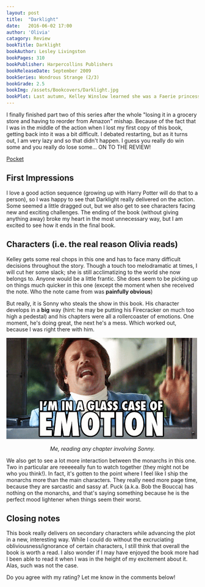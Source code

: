 ```yaml
---
layout: post
title:  "Darklight"
date:   2016-06-02 17:00
author: 'Olivia'
catagory: Review
bookTitle: Darklight
bookAuthor: Lesley Livingston
bookPages: 310
bookPublisher: Harpercollins Publishers
bookReleaseDate: September 2009
bookSeries: Wondrous Strange (2/3)
bookGrade: 2.5
bookImg: /assets/Bookcovers/Darklight.jpg
bookPlot: Last autumn, Kelley Winslow learned she was a Faerie princess, fell in love with changeling guard Sonny Flannery, and saved the mortal realm from the Wild Hunt. Now Kelley is stuck in NYC missing Sonny, who has been forced back to the Otherworld and into a deadly game of cat and mouse with the remaining Hunters. That is until an ancient, hidden magick begins stirring, and a dangerous new enemy emerges, willing to risk it all to steal the power. <br> <sup>Adapted from &#58; Goodreads</sup>
---
```


I finally finished part two of this series after the whole "losing it in a grocery store and having to reorder from Amazon" mishap. Because of the fact that I was in the middle of the action when I lost my first copy of this book, getting back into it was a bit difficult. I debated restarting, but as it turns out, I am very lazy and so that didn't happen. I guess you really do win some and you really do lose some... ON TO THE REVIEW!

<a href="https://getpocket.com/save" class="pocket-btn" data-lang="en"
  data-save-url="http://dreamteamreads.com/2016/06/03/Darklight/"
  data-pocket-count="none"
  data-pocket-align="left">Pocket</a>
<script type="text/javascript">!function(d,i){if(!d.getElementById(i)){var j=d.createElement("script");j.id=i;j.src="https://widgets.getpocket.com/v1/j/btn.js?v=1";var w=d.getElementById(i);d.body.appendChild(j);}}(document,"pocket-btn-js");</script>

<!--more-->

## First Impressions
I love a good action sequence (growing up with Harry Potter will do that to a person), so I was happy to see that Darklight really delivered on the action. Some seemed a little dragged out, but we also get to see characters facing new and exciting challenges. The ending of the book (without giving anything away) broke my heart in the most unnecessary way, but I am excited to see how it ends in the final book.

## Characters (i.e. the real reason Olivia reads)
Kelley gets some real chops in this one and has to face many difficult decisions throughout the story. Though a touch too melodramatic at times, I will cut her some slack; she is still acclimatizing to the world she now belongs to. Anyone would be a little frantic. She does seem to be picking up on things much quicker in this one (except the moment when she received the note. Who the note came from was **painfully obvious**)

But really, it is Sonny who steals the show in this book. His character develops in a **big** way (hint: he may be putting his Firecracker on much too high a pedestal) and his chapters were all a rollercoaster of emotions. One moment, he's doing great, the next he's a mess. Which worked out, because I was right there with him.

<p align="center">

<img src="\assets\gifs\glasscaseemotion.gif" alt="I'm in a glass case of emotion"></p>

<p align="center"><i>Me, reading any chapter involving Sonny.</i></p>


We also get to see a lot more interaction between the monarchs in this one. Two in particular are reeeeeally fun to watch together (they might not be who you think!). In fact, it's gotten to the point where I feel like I ship the monarchs more than the main characters. They really need more page time, because they are sarcastic and sassy af. Puck (a.k.a. Bob the Boucca) has nothing on the monarchs, and that's saying something because he is the perfect mood lightener when things seem their worst.

## Closing notes
This book really delivers on secondary characters while advancing the plot in a new, interesting way. While I could do without the excruciating obliviousness/ignorance of certain characters, I still think that overall the book is worth a read. I also wonder if I may have enjoyed the book more had I been able to read it when I was in the height of my excitement about it. Alas, such was not the case.

Do you agree with my rating? Let me know in the comments below!
